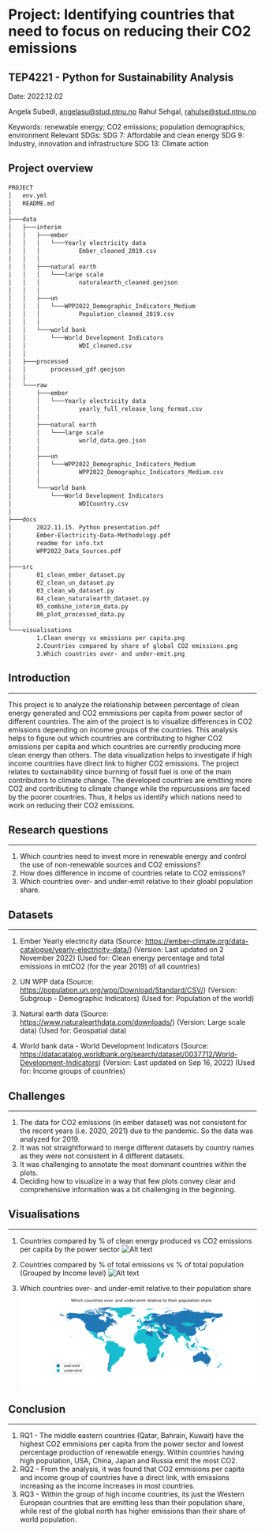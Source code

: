 # Project: Identifying countries that need to focus on reducing their CO2 emissions
## TEP4221 - Python for Sustainability Analysis
Date: 2022.12.02

Angela Subedi, angelasu@stud.ntnu.no
Rahul Sehgal, rahulse@stud.ntnu.no

Keywords: renewable energy; CO2 emissions; population demographics; environment
Relevant SDGs:
SDG 7: Affordable and clean energy
SDG 9: Industry, innovation and infrastructure
SDG 13: Climate action 

## Project overview
```
PROJECT
│   env.yml
│   README.md
│
├───data
│   ├───interim
│   │   ├───ember
│   │   │   └───Yearly electricity data
│   │   │           Ember_cleaned_2019.csv
│   │   │
│   │   ├───natural earth
│   │   │   └───large scale
│   │   │           naturalearth_cleaned.geojson
│   │   │
│   │   ├───un
│   │   │   └───WPP2022_Demographic_Indicators_Medium
│   │   │           Population_cleaned_2019.csv
│   │   │
│   │   └───world bank
│   │       └───World Development Indicators
│   │               WDI_cleaned.csv
│   │
│   ├───processed
│   │       processed_gdf.geojson
│   │
│   └───raw
│       ├───ember
│       │   └───Yearly electricity data
│       │           yearly_full_release_long_format.csv
│       │
│       ├───natural earth
│       │   └───large scale
│       │           world_data.geo.json
│       │
│       ├───un
│       │   └───WPP2022_Demographic_Indicators_Medium
│       │           WPP2022_Demographic_Indicators_Medium.csv
│       │
│       └───world bank
│           └───World Development Indicators
│                   WDICountry.csv
│
├───docs
│       2022.11.15. Python presentation.pdf
│       Ember-Electricity-Data-Methodology.pdf
│       readme for info.txt
│       WPP2022_Data_Sources.pdf
│
├───src
│       01_clean_ember_dataset.py
│       02_clean_un_dataset.py
│       03_clean_wb_dataset.py
│       04_clean_naturalearth_dataset.py
│       05_combine_interim_data.py
│       06_plot_processed_data.py
│
└───visualisations
        1.Clean energy vs emissions per capita.png
        2.Countries compared by share of global CO2 emissions.png
        3.Which countries over- and under-emit.png
```

## Introduction
---
This project is to analyze the relationship between percentage of clean energy generated and CO2 emmissions per capita from power sector of different countries. The aim of the project is to visualize differences in CO2 emissions depending on income groups of the countries. This analysis helps to figure out which countries are contributing to higher CO2 emissions per capita and which countries are currently producing more clean energy than others. The data visualization helps to investigate if high income countries have direct link to higher CO2 emissions. The project relates to sustainability since burning of fossil fuel is one of the main contributors to climate change. The developed countries are emitting more CO2 and contributing to climate change while the repurcussions are faced by the poorer countries. Thus, it helps us identify which nations need to work on reducing their CO2 emissions.

## Research questions
---
1. Which countries need to invest more in renewable energy and control the use of non-renewable sources and CO2 emissions?
2. How does difference in income of countries relate to CO2 emissions?
3. Which countries over- and under-emit relative to their gloabl population share.
 
## Datasets
---
1. Ember Yearly electricity data 
(Source: https://ember-climate.org/data-catalogue/yearly-electricity-data/)
(Version: Last updated on 2 November 2022)
(Used for: Clean energy percentage and total emissions in mtCO2 (for the year 2019) of all countries)

2. UN WPP data 
(Source: https://population.un.org/wpp/Download/Standard/CSV/) 
(Version: Subgroup - Demographic Indicators)
(Used for: Population of the world)

3. Natural earth data 
(Source: https://www.naturalearthdata.com/downloads/)
(Version: Large scale data)
(Used for: Geospatial data)

4. World bank data - World Development Indicators
(Source: https://datacatalog.worldbank.org/search/dataset/0037712/World-Development-Indicators)
(Version: Last updated on Sep 16, 2022)
(Used for: Income groups of countries)

## Challenges
---
1. The data for CO2 emissions (in ember dataset) was not consistent for the recent years (i.e. 2020, 2021) due to the pandemic. So the data was analyzed for 2019.
2. It was not straightforward to merge different datasets by country names as they were not consistent in 4 different datasets. 
3. It was challenging to annotate the most dominant countries within the plots.
4. Deciding how to visualize in a way that few plots convey clear and comprehensive information was a bit challenging in the beginning.

## Visualisations
---
1. Countries compared by % of clean energy produced vs CO2 emissions per capita by the power sector
![Alt text](https://github.com/rahulse10/Python_for_Sustainibility_Analysis/blob/main/visualisations/1.Clean%20energy%20vs%20emissions%20per%20capita.png)

2. Countries compared by % of total emissions vs % of total population (Grouped by Income level)
![Alt text](https://github.com/rahulse10/Python_for_Sustainibility_Analysis/blob/main/visualisations/2.Countries%20compared%20by%20share%20of%20global%20CO2%20emissions.png)

3. Which countries over- and under-emit relative to their population share
![Alt text](https://github.com/rahulse10/Python_for_Sustainibility_Analysis/blob/main/visualisations/3.Which%20countries%20over-%20and%20under-emit.png)

## Conclusion
---
1. RQ1 - The middle eastern countries (Qatar, Bahrain, Kuwait) have the highest CO2 emmisions per capita from the power sector and lowest percentage production of renewable energy. Within countries having high population, USA, China, Japan and Russia emit the most CO2.
2. RQ2 - From the analysis, it was found that CO2 emmisions per capita and income group of countries have a direct link, with emissions increasing as the income increases in most countries. 
3. RQ3 - Within the group of high income countries, its just the Western European countries that are emitting less than their population share, while rest of the global north has higher emissions than their share of world population.
